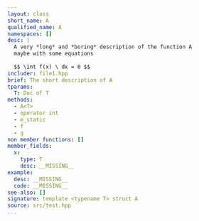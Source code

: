 ```yaml
---
layout: class
short_name: A
qualified_name: A
namespaces: []
desc: |
  A very *long* and *boring* description of the function A
  maybe with some equations
  
  $$ \int f(x) \ dx = 0 $$
includer: file1.hpp
brief: The short description of A
tparams:
  T: Doc of T
methods:
  - A<T>
  - operator int
  - m_static
  - f
  - g
non member functions: []
member_fields:
  x:
    type: T
    desc: __MISSING__
example:
  desc: __MISSING__
  code: __MISSING__
see-also: []
signature: template <typename T> struct A
source: src/test.hpp
...
```

